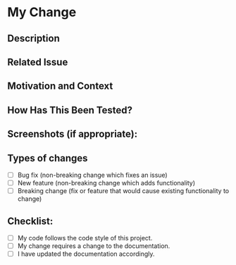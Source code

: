 <!-- Provide a general summary of your changes below -->
# My Change

## Description
<!-- Describe your changes in detail -->

## Related Issue
<!-- If suggesting a new feature or change, please discuss it in an issue first -->
<!-- If fixing a bug, there should be an issue describing it with steps to reproduce -->
<!-- Please link to the issue here: -->

## Motivation and Context
<!-- Why is this change required? What problem does it solve? -->

## How Has This Been Tested?
<!-- Please describe how you tested your changes. -->

## Screenshots (if appropriate):
<!-- Providing screenshots of UI changes helps with the review process. -->
<!-- Feel free to omit this heading if no screenshots are necessary. -->

## Types of changes
<!-- What types of changes does your code introduce? Put an `x` in all the boxes that apply: -->
- [ ] Bug fix (non-breaking change which fixes an issue)
- [ ] New feature (non-breaking change which adds functionality)
- [ ] Breaking change (fix or feature that would cause existing functionality to change)

## Checklist:
<!-- Go over all the following points, and put an `x` in all the boxes that apply. -->
<!-- If you're unsure about any of these, don't hesitate to ask. We're here to help! -->
- [ ] My code follows the code style of this project.
- [ ] My change requires a change to the documentation.
- [ ] I have updated the documentation accordingly.
